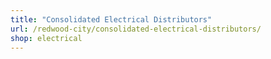 ```yaml
---
title: "Consolidated Electrical Distributors"
url: /redwood-city/consolidated-electrical-distributors/
shop: electrical
---
```

